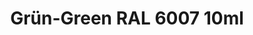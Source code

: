---
layout: product
title: "Grün-Green RAL 6007 10ml"
price: "330" 
desc: "Acrylic Laquer 10mL"
img_path: "/assets/img/RC049.webp"
brand: "AK "
available: false
special_offer: false
new: false
soon: false
cat: "020000"
subcat: "020200"
subsubcat: "020201"
sifra: "RC049"
popular: false
---